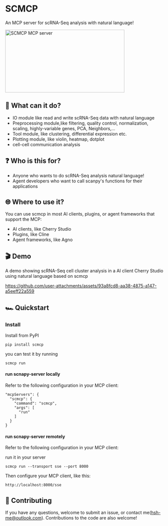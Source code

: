 # SCMCP

An MCP server for scRNA-Seq analysis with natural language!

<a href="https://glama.ai/mcp/servers/@huang-sh/scmcp">
  <img width="380" height="200" src="https://glama.ai/mcp/servers/@huang-sh/scmcp/badge" alt="SCMCP MCP server" />
</a>

## 🪩 What can it do?

- IO module like read and write scRNA-Seq data with natural language
- Preprocessing module,like filtering, quality control, normalization, scaling, highly-variable genes, PCA, Neighbors,...
- Tool module, like clustering, differential expression etc.
- Plotting module, like violin, heatmap, dotplot
- cell-cell communication analysis

## ❓ Who is this for?

- Anyone who wants to do scRNA-Seq analysis natural language!
- Agent developers who want to call scanpy's functions for their applications

## 🌐 Where to use it?

You can use scmcp in most AI clients, plugins, or agent frameworks that support the MCP:

- AI clients, like Cherry Studio
- Plugins, like Cline
- Agent frameworks, like Agno 

## 🎬 Demo

A demo showing scRNA-Seq cell cluster analysis in a AI client Cherry Studio using natural language based on scmcp

https://github.com/user-attachments/assets/93a8fcd8-aa38-4875-a147-a5eeff22a559

## 🏎️ Quickstart

### Install

Install from PyPI
```
pip install scmcp
```
you can test it by running
```
scmcp run
```

#### run scnapy-server locally
Refer to the following configuration in your MCP client:

```
"mcpServers": {
  "scmcp": {
    "command": "scmcp",
    "args": [
      "run"
    ]
  }
}
```

#### run scnapy-server remotely
Refer to the following configuration in your MCP client:

run it in your server
```
scmcp run --transport sse --port 8000
```

Then configure your MCP client, like this:
```
http://localhost:8000/sse
```

## 🤝 Contributing

If you have any questions, welcome to submit an issue, or contact me(hsh-me@outlook.com). Contributions to the code are also welcome!